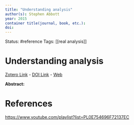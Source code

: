 ```yaml
---
title: "Understanding analysis"
author(s): Stephen Abbott
year: 2015
container title(journal, book, etc.): 
doi: 
---
```

Status: #reference
Tags: [[real analysis]]
# Understanding analysis
[Zotero Link](zotero://select/items/@Abbott2015_UnderstandingAnalysis) - [DOI Link](https://doi.org/) - [Web]()

**Abstract:** 

# References
https://www.youtube.com/playlist?list=PL0E754696F72137EC